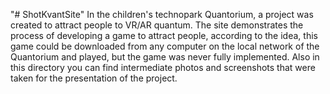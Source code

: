 "# ShotKvantSite" 
In the children's technopark Quantorium, a project was created to attract people to VR/AR quantum. The site demonstrates the process of developing a game to attract people, according to the idea, this game could be downloaded from any computer on the local network of the Quantorium and played, but the game was never fully implemented. Also in this directory you can find intermediate photos and screenshots that were taken for the presentation of the project.
